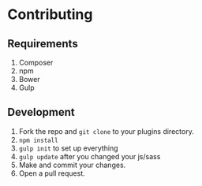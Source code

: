 # Contributing #

## Requirements
1. Composer
2. npm
3. Bower
4. Gulp


## Development

1. Fork the repo and `git clone` to your plugins directory.
2. `npm install`
3. `gulp init` to set up everything
4. `gulp update` after you changed your js/sass
4. Make and commit your changes.
5. Open a pull request.
